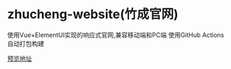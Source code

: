 # zhucheng-website(竹成官网)

使用Vue+ElementUI实现的响应式官网,兼容移动端和PC端
使用GitHub Actions自动打包构建

[预览地址](http://xlzy520.cn/zhucheng-website/)

